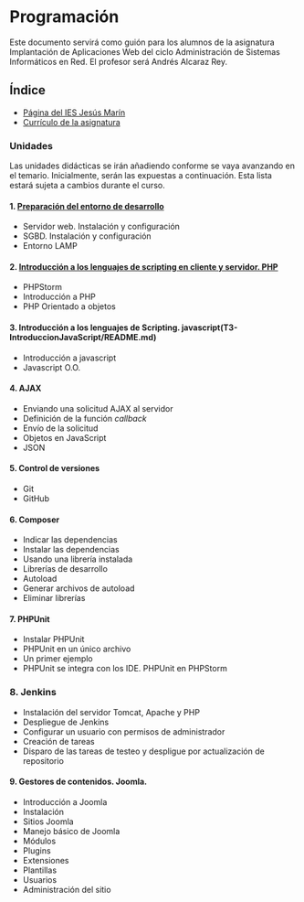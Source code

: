 # Programación

Este documento servirá como guión para los alumnos de la asignatura Implantación de Aplicaciones Web del ciclo Administración de Sistemas Informáticos en Red. El profesor será Andrés Alcaraz Rey.

## Índice

- [Página del IES Jesús Marín](https://politecnicomalaga.com/)
- [Currículo de la asignatura](docs/curriculo.txt)

### Unidades

Las unidades didácticas se irán añadiendo conforme se vaya avanzando en el temario. Inicialmente, serán las expuestas a continuación. Esta lista estará sujeta a cambios durante el curso.

#### 1. [Preparación del entorno de desarrollo](T1-EntornoLAMP/README.md)

- Servidor web. Instalación y configuración
- SGBD. Instalación y configuración
- Entorno LAMP

#### 2. [Introducción a los lenguajes de scripting en cliente y servidor. PHP](T2-IntroduccionPHP/README.md)
- PHPStorm
- Introducción a PHP
- PHP Orientado a objetos

#### 3. Introducción a los lenguajes de Scripting. javascript(T3-IntroduccionJavaScript/README.md)

- Introducción a javascript
- Javascript O.O.

#### 4. AJAX
- Enviando una solicitud AJAX al servidor
- Definición de la función *callback*
- Envío de la solicitud
- Objetos en JavaScript
- JSON

#### 5. Control de versiones
- Git
- GitHub

#### 6. Composer
- Indicar las dependencias
- Instalar las dependencias
- Usando una librería instalada
- Librerías de desarrollo
- Autoload
- Generar archivos de autoload
- Eliminar librerías

#### 7. PHPUnit
- Instalar PHPUnit
- PHPUnit en un único archivo
- Un primer ejemplo
- PHPUnit se integra con los IDE. PHPUnit en PHPStorm

### 8. Jenkins
- Instalación del servidor Tomcat, Apache y PHP
- Despliegue de Jenkins
- Configurar un usuario con permisos de administrador
- Creación de tareas
- Disparo de las tareas de testeo y despligue por actualización de repositorio

#### 9. Gestores de contenidos. Joomla.

- Introducción a Joomla
- Instalación
- Sitios Joomla
- Manejo básico de Joomla
- Módulos
- Plugins
- Extensiones
- Plantillas
- Usuarios
- Administración del sitio
